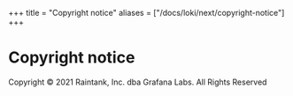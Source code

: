 +++
title = "Copyright notice"
aliases = ["/docs/loki/next/copyright-notice"]
+++

# Copyright notice

Copyright &#169; 2021 Raintank, Inc. dba Grafana Labs. All Rights Reserved
